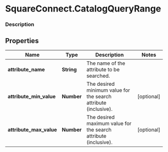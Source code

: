 # SquareConnect.CatalogQueryRange

### Description



## Properties
Name | Type | Description | Notes
------------ | ------------- | ------------- | -------------
**attribute_name** | **String** | The name of the attribute to be searched. | 
**attribute_min_value** | **Number** | The desired minimum value for the search attribute (inclusive). | [optional] 
**attribute_max_value** | **Number** | The desired maximum value for the search attribute (inclusive). | [optional] 



